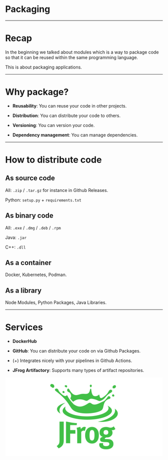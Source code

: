 <div class="title-card">
    <h1>Packaging</h1>
</div>

---

# Recap

In the beginning we talked about modules which is a way to package code so that it can be reused within the same programming language. 

This is about packaging applications. 

---

# Why package?

* **Reusability**: You can reuse your code in other projects.

* **Distribution**: You can distribute your code to others.

* **Versioning**: You can version your code.

* **Dependency management**: You can manage dependencies.

---

# How to distribute code

## As source code

All: `.zip` / `.tar.gz` for instance in Github Releases. 

Python: `setup.py` + `requirements.txt`

## As binary code

All: `.exe` / `.dmg` / `.deb` / `.rpm`

Java: `.jar`

C++: `.dll`

## As a container

Docker, Kubernetes, Podman. 

## As a library

Node Modules, Python Packages, Java Libraries.

---

# Services

* **DockerHub**

* **GitHub**: You can distribute your code on via Github Packages.
    
* (+) Integrates nicely with your pipelines in Github Actions.

* **JFrog Artifactory**: Supports many types of artifact repositories. 

<img src="./assets/jfrog_logo.png" alt="Jfrog Artifactory logo">

